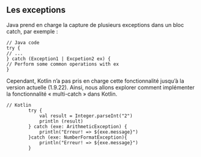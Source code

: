 ## Les exceptions

Java prend en charge la capture de plusieurs exceptions dans un bloc catch, par exemple :

```
// Java code
try {
// ...
} catch (Exception1 | Excpetion2 ex) {
// Perform some common operations with ex
}
```

Cependant, Kotlin n’a pas pris en charge cette fonctionnalité jusqu’à la version actuelle (1.9.22). Ainsi, nous allons explorer comment implémenter la fonctionnalité « multi-catch » dans Kotlin.

```
// Kotlin
        try {
            val result = Integer.parseInt("2")
            println (result)
        } catch (exe: ArithmeticException) {
            println("Erreur! => ${exe.message}")
        }catch (exe: NumberFormatException){
            println("Erreur! => ${exe.message}")
        }
```